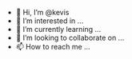 - 👋 Hi, I’m @kevis
- 👀 I’m interested in ...
- 🌱 I’m currently learning ...
- 💞️ I’m looking to collaborate on ...
- 📫 How to reach me ...

<!---
kevis/kevis is a ✨ special ✨ repository because its `README.md` (this file) appears on your GitHub profile.
You can click the Preview link to take a look at your changes.
--->
